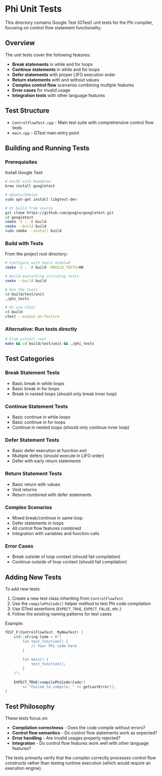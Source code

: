 # Phi Unit Tests

This directory contains Google Test (GTest) unit tests for the Phi compiler, focusing on control flow statement functionality.

## Overview

The unit tests cover the following features:
- **Break statements** in while and for loops
- **Continue statements** in while and for loops  
- **Defer statements** with proper LIFO execution order
- **Return statements** with and without values
- **Complex control flow** scenarios combining multiple features
- **Error cases** for invalid usage
- **Integration tests** with other language features

## Test Structure

- `ControlFlowTest.cpp` - Main test suite with comprehensive control flow tests
- `main.cpp` - GTest main entry point

## Building and Running Tests

### Prerequisites

Install Google Test:
```bash
# macOS with Homebrew
brew install googletest

# Ubuntu/Debian
sudo apt-get install libgtest-dev

# Or build from source
git clone https://github.com/google/googletest.git
cd googletest
cmake -S . -B build
cmake --build build
sudo cmake --install build
```

### Build with Tests

From the project root directory:

```bash
# Configure with tests enabled
cmake -S . -B build -DBUILD_TESTS=ON

# Build everything including tests
cmake --build build

# Run the tests
cd build/test/unit
./phi_tests

# Or use CTest
cd build
ctest --output-on-failure
```

### Alternative: Run tests directly

```bash
# From project root
make && cd build/test/unit && ./phi_tests
```

## Test Categories

### Break Statement Tests
- Basic break in while loops
- Basic break in for loops
- Break in nested loops (should only break inner loop)

### Continue Statement Tests  
- Basic continue in while loops
- Basic continue in for loops
- Continue in nested loops (should only continue inner loop)

### Defer Statement Tests
- Basic defer execution at function exit
- Multiple defers (should execute in LIFO order)
- Defer with early return statements

### Return Statement Tests
- Basic return with values
- Void returns
- Return combined with defer statements

### Complex Scenarios
- Mixed break/continue in same loop
- Defer statements in loops
- All control flow features combined
- Integration with variables and function calls

### Error Cases
- Break outside of loop context (should fail compilation)
- Continue outside of loop context (should fail compilation)

## Adding New Tests

To add new tests:

1. Create a new test class inheriting from `ControlFlowTest`
2. Use the `compilePhiCode()` helper method to test Phi code compilation
3. Use GTest assertions (`EXPECT_TRUE`, `EXPECT_FALSE`, etc.)
4. Follow the existing naming patterns for test cases

Example:
```cpp
TEST_F(ControlFlowTest, MyNewTest) {
    std::string Code = R"(
        fun test_function() {
            // Your Phi code here
        }
        
        fun main() {
            test_function();
        }
    )";
    
    EXPECT_TRUE(compilePhiCode(Code)) 
        << "Failed to compile: " << getLastError();
}
```

## Test Philosophy

These tests focus on:
- **Compilation correctness** - Does the code compile without errors?
- **Control flow semantics** - Do control flow statements work as expected?
- **Error handling** - Are invalid usages properly rejected?
- **Integration** - Do control flow features work well with other language features?

The tests primarily verify that the compiler correctly processes control flow constructs rather than testing runtime execution (which would require an execution engine).